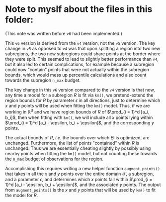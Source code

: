 # Note to myslf about the files in this folder:

(This note was written before `v6` had been implemented.)

This `v6` version is derived from the `v4` version, not the `v5` version. The key change in `v5` as opposed to `v4` was that upon splitting a region into two new subregions, the two new subregions could share points at the border where they were split. This seemed to lead to slightly better performance than `v4`, but it also led to certain complications, for example because a subregion could now "contain" points that were not actually within the subregion bounds, which would mess up percentile calculations and also count towards the subregion `n_max` budget.

The key change in this `v6` version compared to the `v4` version is that now, any time a model for a subregion $R$ is fit via `km()`, we pretend-extend the region bounds for $R$ by parameter $\epsilon$ in all directions, just to determine which $x$ and $y$ points will be used when fitting the `km()` model. Thus, if we are working in $\mathbb R^d$ and we have region bounds of $R$ of $\prod_{i = 1}^d [a_i, b_i]$, then when fitting with `km()`, we will include all $x$  points lying within $\prod_{i = 1}^d [a_i - \epsilon, b_i + \epsilon]$, and the corresponding $y$ points.

The actual bounds of $R$, *i.e.* the bounds over which EI is optimized, are unchanged. Furthermore, the list of points "contained" within $R$ is unchanged. Thus we are essentially cheating slightly by possibly using nearby points when fitting the `km()` model, but not counting these towards the `n_max` budget of observations for the region.

Accomplishing this requires writing a new helper function `augment_points()` that takes in all the $x$ and $y$ points over the entire domain $\mathcal X$, a subregion, and a parameter $\epsilon$, and determines which $x$ points fall within $\prod_{i = 1}^d [a_i - \epsilon, b_i + \epsilon]$, and the associated $y$ points. The output from `augment_points()` is the $x$ and $y$ points that will be used by `km()` to fit the model for $R$.